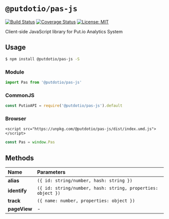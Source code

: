 # `@putdotio/pas-js`

[![Build Status](https://travis-ci.org/putdotio/pas-js.svg?branch=master)](https://travis-ci.org/putdotio/pas-js)
[![Coverage Status](https://coveralls.io/repos/github/putdotio/pas-js/badge.svg?branch=master)](https://coveralls.io/github/putdotio/pas-js?branch=master)
[![License: MIT](https://img.shields.io/badge/License-MIT-yellow.svg)](https://opensource.org/licenses/MIT)

Client-side JavaScript library for Put.io Analytics System

## Usage

```bash
$ npm install @putdotio/pas-js -S
```

### Module

```js
import Pas from '@putdotio/pas-js'
```

### CommonJS

```js
const PutioAPI = require('@putdotio/pas-js').default
```

### Browser

```
<script src="https://unpkg.com/@putdotio/pas-js/dist/index.umd.js"></script>
```

```js
const Pas = window.Pas
```

## Methods

| Name         | Parameters      | 
| :----------- | :-------------- | 
| **alias**    | `({ id: string/number, hash: string })` |
| **identify** | `({ id: string/number, hash: string, properties: object })` |
| **track**    | `({ name: number, properties: object })` |
| **pageView** | - |

